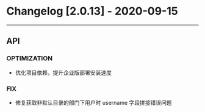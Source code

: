 <!-- generated by script, do not modify it manually -->
# Changelog [2.0.13] - 2020-09-15 

---
## API

### OPTIMIZATION

- 优化项目依赖，提升企业版部署安装速度

### FIX

- 修复获取非默认目录的部门下用户时 username 字段拼接错误问题

